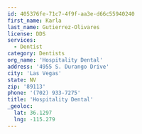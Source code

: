 ```yaml
---
id: 405376fe-71c7-4f9f-aa3e-d66c55940240
first_name: Karla
last_name: Gutierrez-Olivares
license: DDS
services:
  - Dentist
category: Dentists
org_name: 'Hospitality Dental'
address: '4955 S. Durango Drive'
city: 'Las Vegas'
state: NV
zip: '89113'
phone: '(702) 933-7275'
title: 'Hospitality Dental'
_geoloc:
  lat: 36.1297
  lng: -115.279
---
```

